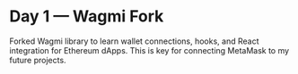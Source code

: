 # Day 1 — Wagmi Fork

Forked Wagmi library to learn wallet connections, hooks, and React integration for Ethereum dApps.
This is key for connecting MetaMask to my future projects.
